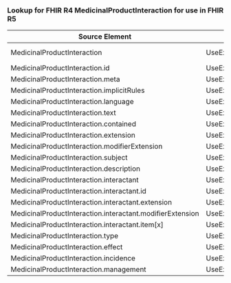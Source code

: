 ### Lookup for FHIR R4 MedicinalProductInteraction for use in FHIR R5

| Source Element | Usage | Target |
| -------------- | ----- | ------ |
| MedicinalProductInteraction | UseExtension | http://hl7.org/fhir/4.0/StructureDefinition/extension-MedicinalProductInteraction |
| MedicinalProductInteraction.id | UseExtensionFromAncestor | - |
| MedicinalProductInteraction.meta | UseExtensionFromAncestor | - |
| MedicinalProductInteraction.implicitRules | UseExtensionFromAncestor | - |
| MedicinalProductInteraction.language | UseExtensionFromAncestor | - |
| MedicinalProductInteraction.text | UseExtensionFromAncestor | - |
| MedicinalProductInteraction.contained | UseExtensionFromAncestor | - |
| MedicinalProductInteraction.extension | UseExtensionFromAncestor | - |
| MedicinalProductInteraction.modifierExtension | UseExtensionFromAncestor | - |
| MedicinalProductInteraction.subject | UseExtensionFromAncestor | - |
| MedicinalProductInteraction.description | UseExtensionFromAncestor | - |
| MedicinalProductInteraction.interactant | UseExtensionFromAncestor | - |
| MedicinalProductInteraction.interactant.id | UseExtensionFromAncestor | - |
| MedicinalProductInteraction.interactant.extension | UseExtensionFromAncestor | - |
| MedicinalProductInteraction.interactant.modifierExtension | UseExtensionFromAncestor | - |
| MedicinalProductInteraction.interactant.item[x] | UseExtensionFromAncestor | - |
| MedicinalProductInteraction.type | UseExtensionFromAncestor | - |
| MedicinalProductInteraction.effect | UseExtensionFromAncestor | - |
| MedicinalProductInteraction.incidence | UseExtensionFromAncestor | - |
| MedicinalProductInteraction.management | UseExtensionFromAncestor | - |
